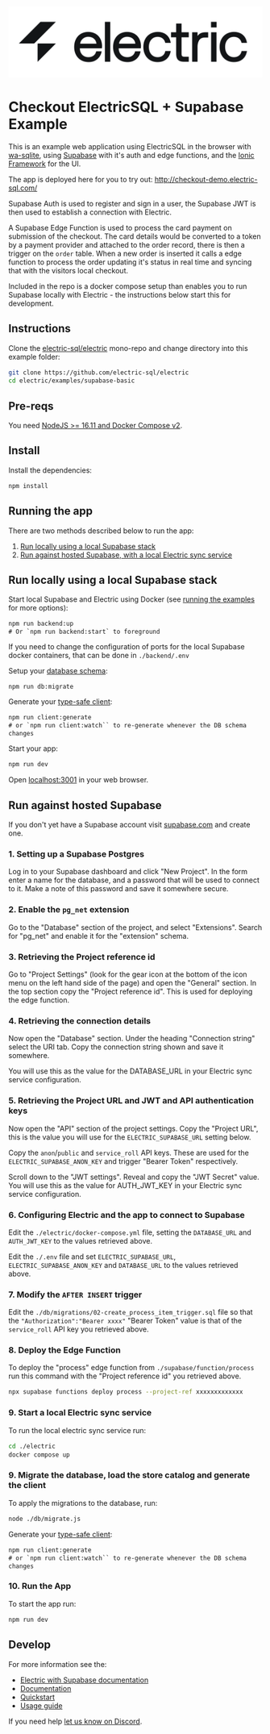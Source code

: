 <a href="https://electric-sql.com">
  <picture>
    <source media="(prefers-color-scheme: dark)"
        srcset="https://raw.githubusercontent.com/electric-sql/meta/main/identity/ElectricSQL-logo-light-trans.svg"
    />
    <source media="(prefers-color-scheme: light)"
        srcset="https://raw.githubusercontent.com/electric-sql/meta/main/identity/ElectricSQL-logo-black.svg"
    />
    <img alt="ElectricSQL logo"
        src="https://raw.githubusercontent.com/electric-sql/meta/main/identity/ElectricSQL-logo-black.svg"
    />
  </picture>
</a>

# Checkout ElectricSQL + Supabase Example

This is an example web application using ElectricSQL in the browser with [wa-sqlite](https://github.com/rhashimoto/wa-sqlite), using [Supabase](http://supabase.com) with it's auth and edge functions, and the [Ionic Framework](http://ionicframework.com) for the UI.

The app is deployed here for you to try out: http://checkout-demo.electric-sql.com/

Supabase Auth is used to register and sign in a user, the Supabase JWT is then used to establish a connection with Electric.

A Supabase Edge Function is used to process the card payment on submission of the checkout. The card details would be converted to a token by a payment provider and attached to the order record, there is then a trigger on the `order` table. When a new order is inserted it calls a edge function to process the order updating it's status in real time and syncing that with the visitors local checkout.

Included in the repo is a docker compose setup than enables you to run Supabase locally with Electric - the instructions below start this for development.

## Instructions

Clone the [electric-sql/electric](https://github.com/electric-sql/electric) mono-repo and change directory into this example folder:

```sh
git clone https://github.com/electric-sql/electric
cd electric/examples/supabase-basic
```

## Pre-reqs

You need [NodeJS >= 16.11 and Docker Compose v2](https://electric-sql.com/docs/usage/installation/prereqs).

## Install

Install the dependencies:

```sh
npm install
```

## Running the app

There are two methods described below to run the app:

1. [Run locally using a local Supabase stack](#run-locally-using-a-local-supabase-stack) 
2. [Run against hosted Supabase, with a local Electric sync service](#run-against-hosted-supabase)

## Run locally using a local Supabase stack

Start local Supabase and Electric using Docker (see [running the examples](https://electric-sql.com/docs/examples/notes/running) for more options):

```shell
npm run backend:up
# Or `npm run backend:start` to foreground
```

If you need to change the configuration of ports for the local Supabase docker containers, that can be done in `./backend/.env`

Setup your [database schema](https://electric-sql.com/docs/usage/data-modelling):

```shell
npm run db:migrate
```

Generate your [type-safe client](https://electric-sql.com/docs/usage/data-access/client):

```shell
npm run client:generate
# or `npm run client:watch`` to re-generate whenever the DB schema changes
```

Start your app:

```sh
npm run dev
```

Open [localhost:3001](http://localhost:5173) in your web browser.

## Run against hosted Supabase

If you don't yet have a Supabase account visit [supabase.com](supabase.com) and create one.

### 1. Setting up a Supabase Postgres

Log in to your Supabase dashboard and click "New Project". In the form enter a name for the database, and a password that will be used to connect to it. Make a note of this password and save it somewhere secure.

### 2. Enable the `pg_net` extension

Go to the "Database" section of the project, and select "Extensions". Search for "pg_net" and enable it for the "extension" schema.

### 3. Retrieving the Project reference id

Go to "Project Settings" (look for the gear icon at the bottom of the icon menu on the left hand side of the page) and open the "General" section. In the top section copy the "Project reference id". This is used for deploying the edge function.

### 4. Retrieving the connection details

Now open the "Database" section. Under the heading "Connection string" select the URI tab. Copy the connection string shown and save it somewhere.

You will use this as the value for the DATABASE_URL in your Electric sync service configuration.

### 5. Retrieving the Project URL and JWT and API authentication keys

Now open the "API" section of the project settings. Copy the "Project URL", this is the value you will use for the `ELECTRIC_SUPABASE_URL` setting below.

Copy the `anon`/`public` and `service_roll` API keys. These are used for the `ELECTRIC_SUPABASE_ANON_KEY` and trigger "Bearer Token" respectively.

Scroll down to the "JWT settings". Reveal and copy the "JWT Secret" value. You will use this as the value for AUTH_JWT_KEY in your Electric sync service configuration.

### 6. Configuring Electric and the app to connect to Supabase

Edit the `./electric/docker-compose.yml` file, setting the `DATABASE_URL` and `AUTH_JWT_KEY` to the values retrieved above.

Edit the `./.env` file and set `ELECTRIC_SUPABASE_URL`,  `ELECTRIC_SUPABASE_ANON_KEY` and `DATABASE_URL` to the values retrieved above. 

### 7. Modify the `AFTER INSERT` trigger

Edit the `./db/migrations/02-create_process_item_trigger.sql` file so that the `"Authorization":"Bearer xxxx"` "Bearer Token" value is that of the `service_roll` API key you retrieved above.

### 8. Deploy the Edge Function

To deploy the "process" edge function from `./supabase/function/process` run this command with the "Project reference id" you retrieved above.

```sh
npx supabase functions deploy process --project-ref xxxxxxxxxxxxx
```

### 9. Start a local Electric sync service

To run the local electric sync service run:

```sh
cd ./electric
docker compose up
```

### 9. Migrate the database, load the store catalog and generate the client

To apply the migrations to the database, run:

```sh
node ./db/migrate.js
```

Generate your [type-safe client](https://electric-sql.com/docs/usage/data-access/client):

```shell
npm run client:generate
# or `npm run client:watch`` to re-generate whenever the DB schema changes
```

### 10. Run the App

To start the app run:

```sh
npm run dev
```

## Develop

For more information see the:

- [Electric with Supabase documentation](https://electric-sql.com/docs/integrations/deployment/supabase)
- [Documentation](https://electric-sql.com/docs)
- [Quickstart](https://electric-sql.com/docs/quickstart)
- [Usage guide](https://electric-sql.com/docs/usage)

If you need help [let us know on Discord](https://discord.electric-sql.com).
